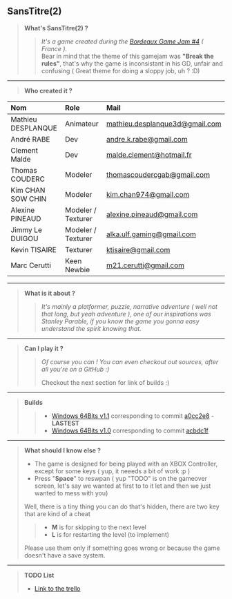 
## SansTitre(2) ##

> **What's SansTitre(2) ?**
>> *It's a game created during the [Bordeaux Game Jam #4](https://www.facebook.com/Flat226-1393782450903925/photos/?tab=album&album_id=1818289598453206) ( France ).*  
>> Bear in mind that the theme of this gamejam was **"Break the rules"**, that's why the game is inconsistant in his GD, unfair and confusing ( Great theme for doing a sloppy job, uh ? :D)

---
>   **Who created it ?**

|         Nom        |         Role         |              Mail              	|
|:-------------------|:--------------------	|:------------------------------	|
| Mathieu DESPLANQUE | Animateur            | mathieu.desplanque3d@gmail.com 	|
| André RABE         | Dev                  | andre.k.rabe@gmail.com         	|
| Clement Malde      | Dev                  | malde.clement@hotmail.fr       	|
| Thomas COUDERC     | Modeler				| thomascoudercgab@gmail.com     	|
| Kim CHAN SOW CHIN  | Modeler				| kim.chan974@gmail.com          	|
| Alexine PINEAUD    | Modeler / Texturer	| alexine.pineaud@gmail.com      	|
| Jimmy Le DUIGOU    | Modeler / Texturer	| alka.ulf.gaming@gmail.com      	|
| Kevin TISAIRE      | Texturer				| ktisaire@gmail.com             	|
| Marc Cerutti       | Keen Newbie			| m21.cerutti@gmail.com          	|

---
> **What is it about ?**
>> *It's mainly a platformer, puzzle, narrative adventure ( well not that long, but yeah adventure ), one of our inspirations was Stanley Parable, if you know the game you gonna easy understand the spirit knowing that.*

---
> **Can I play it ?**
> > *Of course you can ! You can even checkout out sources, after all you're on a GitHub :)*
> >
> > Checkout the next section for link of builds :)

---

> **Builds**
> > - [Windows 64Bits v1.1](https://drive.google.com/open?id=0B9EgTPMyUdAMbG53cDdSU2IxQzA) corresponding to commit [a0cc2e8](https://github.com/Andre-Rb/TrollGramm/commit/a0cc2e84f9cb6a340b5da82da444cb310b0200dc) - **LASTEST**
> > - [Windows 64Bits v1.0](https://drive.google.com/open?id=0B9EgTPMyUdAMUFdDZEFjaUpzVkU) corresponding to commit [acbdc1f](https://github.com/Andre-Rb/TrollGramm/commit/acbdc1fb222c7feb512c4ac2e851d241307ceb0b)

---
> **What should I know else ?**  
> - The game is designed for being played with an XBOX Controller, except for some keys ( yup, it neeeds a bit of work :p )  
> - Press "**Space**" to reswpan ( yup "TODO" is on the gameover screen, let's say we wanted at first to to it let and then we just wanted to mess with you)  
>
>  Well, there is a tiny thing you can do that's hidden, there are two key that are kind of a cheat 
> > - **M** is for skipping to the next level
> > - **L** is for restarting the level (to implement)
> 
> Please use them only if something goes wrong or because the game doesn't have a save system.  

---

> **TODO List**
>  
> - [Link to the trello](https://trello.com/b/fMTl3ET5/todos)